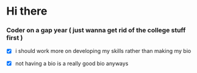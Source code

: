 # Hi there

### Coder on a gap year ( just wanna get rid of the college stuff first )
   - [x] i should work more on developing my skills rather than making my bio
   - [x] not having a bio is a really good bio anyways
   

